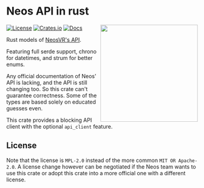 # Neos API in rust

<img align="right" width="256" height="256" src="https://git.ljoonal.xyz/ljoonal/neos_rs/raw/logo.png"/>

[![License](https://img.shields.io/crates/l/neos.svg)](https://git.ljoonal.xyz/ljoonal/neos_rs/src/LICENSE)
[![Crates.io](https://img.shields.io/crates/v/neos.svg)](https://crates.io/crates/neos)
[![Docs](https://docs.rs/neos/badge.svg)](https://docs.rs/crate/neos/)

Rust models of [NeosVR's API](https://wiki.neosvr.com/docfx/api/).

Featuring full serde support, chrono for datetimes, and strum for better enums.

Any official documentation of Neos' API is lacking, and the API is still changing too.
So this crate can't guarantee correctness.
Some of the types are based solely on educated guesses even.

This crate provides a blocking API client with the optional `api_client` feature.

## License

Note that the license is `MPL-2.0` instead of the more common `MIT OR Apache-2.0`.
A license change however can be negotiated if the Neos team wants to use this crate or adopt this crate into a more official one with a different license.

